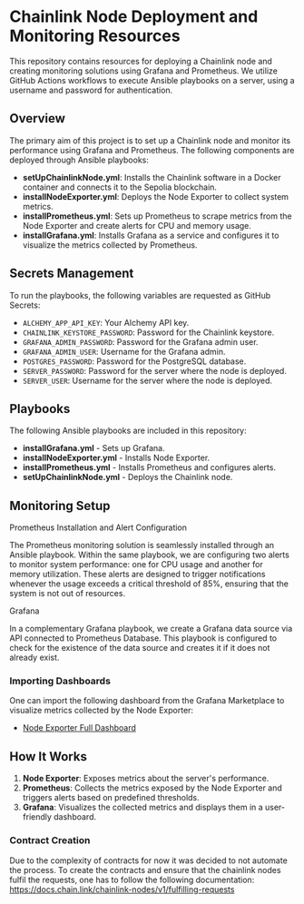 # Chainlink Node Deployment and Monitoring Resources

This repository contains resources for deploying a Chainlink node and creating monitoring solutions using Grafana and Prometheus. We utilize GitHub Actions workflows to execute Ansible playbooks on a server, using a username and password for authentication.

## Overview

The primary aim of this project is to set up a Chainlink node and monitor its performance using Grafana and Prometheus. The following components are deployed through Ansible playbooks:

- **setUpChainlinkNode.yml**: Installs the Chainlink software in a Docker container and connects it to the Sepolia blockchain.
- **installNodeExporter.yml**: Deploys the Node Exporter to collect system metrics.
- **installPrometheus.yml**: Sets up Prometheus to scrape metrics from the Node Exporter and create alerts for CPU and memory usage.
- **installGrafana.yml**: Installs Grafana as a service and configures it to visualize the metrics collected by Prometheus.

## Secrets Management

To run the playbooks, the following variables are requested as GitHub Secrets:

- `ALCHEMY_APP_API_KEY`: Your Alchemy API key.
- `CHAINLINK_KEYSTORE_PASSWORD`: Password for the Chainlink keystore.
- `GRAFANA_ADMIN_PASSWORD`: Password for the Grafana admin user.
- `GRAFANA_ADMIN_USER`: Username for the Grafana admin.
- `POSTGRES_PASSWORD`: Password for the PostgreSQL database.
- `SERVER_PASSWORD`: Password for the server where the node is deployed.
- `SERVER_USER`: Username for the server where the node is deployed.

## Playbooks

The following Ansible playbooks are included in this repository:

- **installGrafana.yml** - Sets up Grafana.
- **installNodeExporter.yml** - Installs Node Exporter.
- **installPrometheus.yml** - Installs Prometheus and configures alerts.
- **setUpChainlinkNode.yml** - Deploys the Chainlink node.

## Monitoring Setup

Prometheus Installation and Alert Configuration

The Prometheus monitoring solution is seamlessly installed through an Ansible playbook. Within the same playbook, we are configuring two alerts to monitor system performance: one for CPU usage and another for memory utilization. These alerts are designed to trigger notifications whenever the usage exceeds a critical threshold of 85%, ensuring that the system is not out of resources.

Grafana

In a complementary Grafana playbook, we create a Grafana data source via API connected to Prometheus Database. This playbook is configured to check for the existence of the data source and creates it if it does not already exist.

### Importing Dashboards

One can import the following dashboard from the Grafana Marketplace to visualize metrics collected by the Node Exporter:

- [Node Exporter Full Dashboard](https://grafana.com/grafana/dashboards/1860-node-exporter-full/)

## How It Works

1. **Node Exporter**: Exposes metrics about the server's performance.
2. **Prometheus**: Collects the metrics exposed by the Node Exporter and triggers alerts based on predefined thresholds.
3. **Grafana**: Visualizes the collected metrics and displays them in a user-friendly dashboard.


### Contract Creation
Due to the complexity of contracts for now it was decided to not automate the process. To create the contracts and ensure that the chainlink nodes 
fulfil the requests, one has to follow the following documentation: https://docs.chain.link/chainlink-nodes/v1/fulfilling-requests